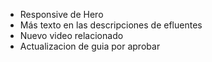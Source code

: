 * Responsive de Hero
* Más texto en las descripciones de efluentes
* Nuevo video relacionado
* Actualizacion de guia por aprobar